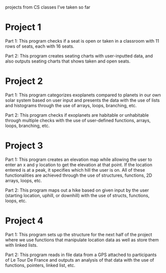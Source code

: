 projects from CS classes I've taken so far

# Project 1
Part 1: This program checks if a seat is open or taken in a classroom with 11 rows of seats, each with 16 seats.

Part 2: This program creates seating charts with user-inputted data, and also outputs seating charts that shows taken and open seats.

# Project 2
Part 1: This program categorizes exoplanets compared to planets in our own solar system based on user input and presents the data with the use of lists and histograms through the use of arrays, loops, branching, etc.

Part 2: This program checks if exoplanets are habitable or unhabitable through multiple checks with the use of user-defined functions, arrays, loops, branching, etc.

# Project 3
Part 1: This program creates an elevation map while allowing the user to enter an x and y location to get the elevation at that point. If the location entered is at a peak, it specifies which hill the user is on. All of these functionalities are achieved through the use of structures, functions, 2D arrays, loops, etc.

Part 2: This program maps out a hike based on given input by the user (starting location, uphill, or downhill) with the use of structs, functions, loops, etc.


# Project 4
Part 1: This program sets up the structure for the next half of the project where we use functions that manipulate location data as well as store them with linked lists.

Part 2: This program reads in file data from a GPS attached to participants of Le Tour De France and outputs an analysis of that data with the use of functions, pointers, linked list, etc.
